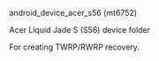 android_device_acer_s56 (mt6752)

Acer Liquid Jade S (S56) device folder

For creating TWRP/RWRP recovery.

